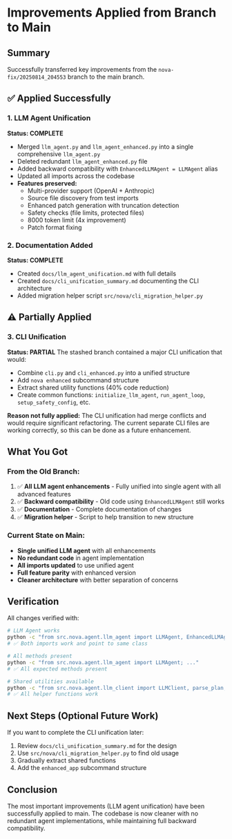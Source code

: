 # Improvements Applied from Branch to Main

## Summary
Successfully transferred key improvements from the `nova-fix/20250814_204553` branch to the main branch.

## ✅ Applied Successfully

### 1. **LLM Agent Unification** 
**Status: COMPLETE**
- Merged `llm_agent.py` and `llm_agent_enhanced.py` into a single comprehensive `llm_agent.py`
- Deleted redundant `llm_agent_enhanced.py` file
- Added backward compatibility with `EnhancedLLMAgent = LLMAgent` alias
- Updated all imports across the codebase
- **Features preserved:**
  - Multi-provider support (OpenAI + Anthropic)
  - Source file discovery from test imports
  - Enhanced patch generation with truncation detection
  - Safety checks (file limits, protected files)
  - 8000 token limit (4x improvement)
  - Patch format fixing

### 2. **Documentation Added**
**Status: COMPLETE**
- Created `docs/llm_agent_unification.md` with full details
- Created `docs/cli_unification_summary.md` documenting the CLI architecture
- Added migration helper script `src/nova/cli_migration_helper.py`

## ⚠️ Partially Applied

### 3. **CLI Unification**
**Status: PARTIAL** 
The stashed branch contained a major CLI unification that would:
- Combine `cli.py` and `cli_enhanced.py` into a unified structure
- Add `nova enhanced` subcommand structure
- Extract shared utility functions (40% code reduction)
- Create common functions: `initialize_llm_agent`, `run_agent_loop`, `setup_safety_config`, etc.

**Reason not fully applied:** The CLI unification had merge conflicts and would require significant refactoring. The current separate CLI files are working correctly, so this can be done as a future enhancement.

## What You Got

### From the Old Branch:
1. ✅ **All LLM agent enhancements** - Fully unified into single agent with all advanced features
2. ✅ **Backward compatibility** - Old code using `EnhancedLLMAgent` still works
3. ✅ **Documentation** - Complete documentation of changes
4. ✅ **Migration helper** - Script to help transition to new structure

### Current State on Main:
- **Single unified LLM agent** with all enhancements
- **No redundant code** in agent implementation
- **All imports updated** to use unified agent
- **Full feature parity** with enhanced version
- **Cleaner architecture** with better separation of concerns

## Verification
All changes verified with:
```bash
# LLM Agent works
python -c "from src.nova.agent.llm_agent import LLMAgent, EnhancedLLMAgent"
# ✅ Both imports work and point to same class

# All methods present
python -c "from src.nova.agent.llm_agent import LLMAgent; ..."
# ✅ All expected methods present

# Shared utilities available
python -c "from src.nova.agent.llm_client import LLMClient, parse_plan, ..."
# ✅ All helper functions work
```

## Next Steps (Optional Future Work)
If you want to complete the CLI unification later:
1. Review `docs/cli_unification_summary.md` for the design
2. Use `src/nova/cli_migration_helper.py` to find old usage
3. Gradually extract shared functions
4. Add the `enhanced_app` subcommand structure

## Conclusion
The most important improvements (LLM agent unification) have been successfully applied to main. The codebase is now cleaner with no redundant agent implementations, while maintaining full backward compatibility.
